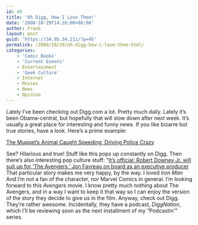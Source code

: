 ```yaml
---
id: 45
title: 'Oh Digg, How I Love Thee!'
date: '2008-10-29T14:26:00+00:00'
author: Frank
layout: post
guid: 'https://34.95.34.211/?p=45'
permalink: /2008/10/29/oh-digg-how-i-love-thee-html/
categories:
    - 'Comic Books'
    - 'Current Events'
    - Entertainment
    - 'Geek Culture'
    - Internet
    - Movies
    - News
    - Opinion
---
```


Lately I’ve been checking out Digg.com a lot. Pretty much daily. Lately it’s been Obama-central, but hopefully that will slow down after next week. It’s usually a great place for interesting and funny news. If you like bizarre but true stories, have a look. Here’s a prime example:

[The Muppet’s Animal Caught Speeding, Driving Police Crazy](http://gizmodo.com/5069422/the-muppets-animal-caught-speeding-driving-police-crazy)

See? Hilarious and true! Stuff like this pops up constantly on Digg. Then there’s also interesting pop culture stuff:
"[It’s official: Robert Downey Jr. will suit up for ‘The Avengers,’ Jon Favreau on board as an executive producer](http://latimesblogs.latimes.com/herocomplex/2008/10/its-official-ro.html)
That particular story makes me very happy, by the way. I loved *Iron Man* And I’m not a fan of the character, nor Marvel Comics in general. I’m looking forward to this *Avengers* movie. I know pretty much nothing about The Avengers, and in a way I want to keep it that way so I can enjoy the version of the story they decide to give us in the film. Anyway, check out Digg. They’re rather awesome. Incidentally, they have a podcast, *DiggNation*, which I’ll be reviewing soon as the next installment of my “Podcastin'” series.